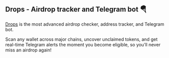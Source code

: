 ## Drops - Airdrop tracker and Telegram bot 🪂

[Drops](https://drops.bot?r=Github) is the most advanced airdrop checker, address tracker, and Telegram bot.

Scan any wallet across major chains, uncover unclaimed tokens, and get real-time Telegram alerts the moment you become eligible, so you’ll never miss an airdrop again!

